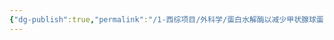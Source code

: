 ```yaml
---
{"dg-publish":true,"permalink":"/1-西综项目/外科学/蛋白水解酶以减少甲状腺球蛋白分解/","dgPassFrontmatter":true,"noteIcon":"","created":"2024-07-11T08:50:50.770+08:00","updated":"2024-07-18T19:23:13.951+08:00"}
---
```


